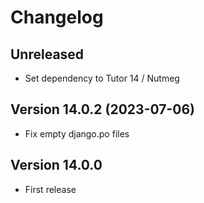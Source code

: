 # Changelog

## Unreleased
- Set dependency to Tutor 14 / Nutmeg

## Version 14.0.2 (2023-07-06)
- Fix empty django.po files

## Version 14.0.0
- First release